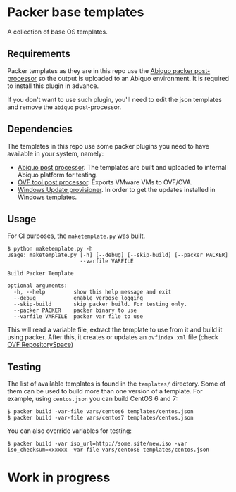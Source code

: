 # Packer base templates

A collection of base OS templates.

## Requirements

Packer templates as they are in this repo use the [Abiquo packer post-processor](https://github.com/abiquo/packer-post-processor-abiquo) so the output is uploaded to an Abiquo environment. It is required to install this plugin in advance.

If you don't want to use such plugin, you'll need to edit the json templates and remove the `abiquo` post-processor.

## Dependencies

The templates in this repo use some packer plugins you need to have available in your system, namely:

- [Abiquo post processor](https://github.com/abiquo/packer-post-processor-abiquo). The templates are built and uploaded to internal Abiquo platform for testing.
- [OVF tool post processor](https://github.com/chirauki/packer-post-processor-ovftool). Exports VMware VMs to OVF/OVA.
- [Windows Update provisioner](https://github.com/rgl/packer-provisioner-windows-update). In order to get the updates installed in Windows templates.

## Usage

For CI purposes, the `maketemplate.py` was built.

```
$ python maketemplate.py -h
usage: maketemplate.py [-h] [--debug] [--skip-build] [--packer PACKER]
                       --varfile VARFILE

Build Packer Template

optional arguments:
  -h, --help         show this help message and exit
  --debug            enable verbose logging
  --skip-build       skip packer build. For testing only.
  --packer PACKER    packer binary to use
  --varfile VARFILE  packer var file to use
```

This will read a variable file, extract the template to use from it and build it using packer. After this, it creates or updates an `ovfindex.xml` file (check [OVF RepositorySpace](http://wiki.abiquo.com/display/doc/Template+Repository+Reference#TemplateRepositoryReference-OVFIndexFile-ovfindex.xml))

## Testing

The list of available templates is found in the `templates/` directory. Some of them can be used to build more than one version of a template. For example, using `centos.json` you can build CentOS 6 and 7:

```
$ packer build -var-file vars/centos6 templates/centos.json
$ packer build -var-file vars/centos7 templates/centos.json
```

You can also override variables for testing:

```
$ packer build -var iso_url=http://some.site/new.iso -var iso_checksum=xxxxxx -var-file vars/centos6 templates/centos.json
```

# Work in progress

